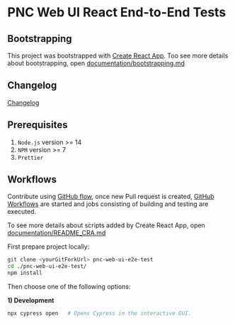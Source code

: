# PNC Web UI React End-to-End Tests

## Bootstrapping

This project was bootstrapped with [Create React App](https://github.com/facebook/create-react-app). Too see more details about bootstrapping, open [documentation/bootstrapping.md](./documentation/bootstrapping.md)

## Changelog

[Changelog](https://github.com/project-ncl/pnc-web-ui-e2e-test/wiki/Changelog)

## Prerequisites

1. `Node.js` version >= 14
2. `NPM` version >= 7
3. `Prettier`

## Workflows

Contribute using [GitHub flow](https://guides.github.com/introduction/flow/), once new Pull request is created, [GitHub Workflows](https://github.com/project-ncl/pnc-web-ui-e2e-test/tree/main/.github/workflows) are started and jobs consisting of building and testing are executed.

To see more details about scripts added by Create React App, open [documentation/README_CRA.md](./documentation/README_CRA.md)

First prepare project locally:

```bash
git clone <yourGitForkUrl> pnc-web-ui-e2e-test
cd ./pnc-web-ui-e2e-test/
npm install
```

Then choose one of the following options:

**1) Development**

```bash
npx cypress open   # Opens Cypress in the interactive GUI.
```
